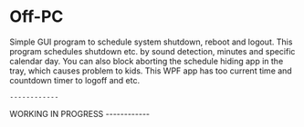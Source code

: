 # Off-PC
Simple GUI program to schedule system shutdown, reboot and logout. This program schedules shutdown etc. by sound detection, minutes and specific calendar day.
You can also block aborting the schedule hiding app in the tray, which causes problem to kids.
This WPF app has too current time and countdown timer to logoff and etc.

    ------------
WORKING IN PROGRESS
    ------------

